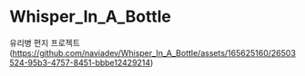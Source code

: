 # Whisper_In_A_Bottle
유리병 편지 프로젝트
(https://github.com/naviadev/Whisper_In_A_Bottle/assets/165625160/26503524-95b3-4757-8451-bbbe12429214)
